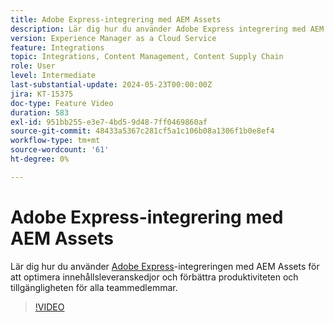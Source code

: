 ```yaml
---
title: Adobe Express-integrering med AEM Assets
description: Lär dig hur du använder Adobe Express integrering med AEM Assets för att optimera innehållsförsörjningskedjorna, förbättra produktiviteten och tillgängligheten för alla teammedlemmar.
version: Experience Manager as a Cloud Service
feature: Integrations
topic: Integrations, Content Management, Content Supply Chain
role: User
level: Intermediate
last-substantial-update: 2024-05-23T00:00:00Z
jira: KT-15375
doc-type: Feature Video
duration: 583
exl-id: 951bb255-e3e7-4bd5-9d48-7ff0469860af
source-git-commit: 48433a5367c281cf5a1c106b08a1306f1b0e8ef4
workflow-type: tm+mt
source-wordcount: '61'
ht-degree: 0%

---
```


# Adobe Express-integrering med AEM Assets

Lär dig hur du använder [Adobe Express](https://www.adobe.com/express/)-integreringen med AEM Assets för att optimera innehållsleveranskedjor och förbättra produktiviteten och tillgängligheten för alla teammedlemmar.

>[!VIDEO](https://video.tv.adobe.com/v/3425193/?learn=on)
